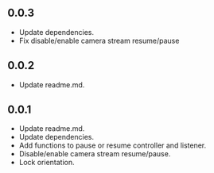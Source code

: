 ## 0.0.3

* Update dependencies.
* Fix disable/enable camera stream resume/pause

## 0.0.2

* Update readme.md.

## 0.0.1

* Update readme.md.
* Update dependencies.
* Add functions to pause or resume controller and listener.
* Disable/enable camera stream resume/pause.
* Lock orientation.


